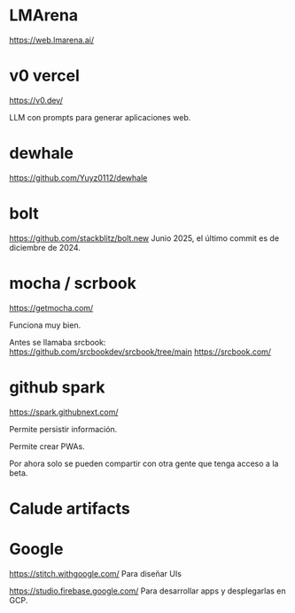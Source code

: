 # LMArena

<https://web.lmarena.ai/>

# v0 vercel

<https://v0.dev/>

LLM con prompts para generar aplicaciones web.

# dewhale

<https://github.com/Yuyz0112/dewhale>

# bolt

<https://github.com/stackblitz/bolt.new>
Junio 2025, el último commit es de diciembre de 2024.

# mocha / scrbook

<https://getmocha.com/>

Funciona muy bien.

Antes se llamaba srcbook:
<https://github.com/srcbookdev/srcbook/tree/main>
<https://srcbook.com/>

# github spark

<https://spark.githubnext.com/>

Permite persistir información.

Permite crear PWAs.

Por ahora solo se pueden compartir con otra gente que tenga acceso a la beta.

# Calude artifacts

# Google

<https://stitch.withgoogle.com/>
Para diseñar UIs

<https://studio.firebase.google.com/>
Para desarrollar apps y desplegarlas en GCP.
